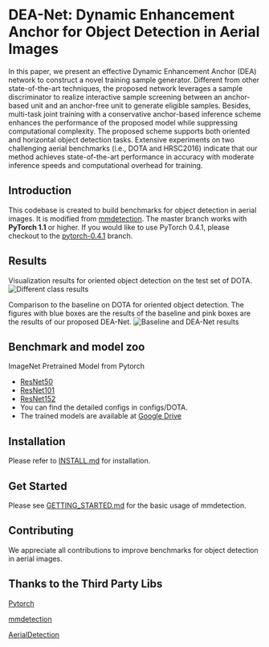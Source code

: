 
# DEA-Net: Dynamic Enhancement Anchor for Object Detection in Aerial Images
In this paper, we present an effective Dynamic Enhancement Anchor (DEA) network to construct a novel training sample generator. Different from other state-of-the-art techniques, the proposed network leverages a sample discriminator to realize interactive sample screening between an anchor-based unit and an anchor-free unit to generate eligible samples. Besides, multi-task joint training with a conservative anchor-based inference scheme enhances the performance of the proposed model while suppressing computational complexity. The proposed scheme supports both oriented and horizontal object detection tasks. Extensive experiments on two challenging aerial benchmarks (i.e., DOTA and HRSC2016) indicate that our method achieves state-of-the-art performance in accuracy with moderate inference speeds and computational overhead for training.

## Introduction
This codebase is created to build benchmarks for object detection in aerial images.
It is modified from [mmdetection](https://github.com/open-mmlab/mmdetection).
The master branch works with **PyTorch 1.1** or higher. If you would like to use PyTorch 0.4.1,
please checkout to the [pytorch-0.4.1](https://github.com/open-mmlab/mmdetection/tree/pytorch-0.4.1) branch.

## Results
Visualization results for oriented object detection on the test set of DOTA.
![Different class results](/show/show_all.png)

Comparison to the baseline on DOTA for oriented object detection. The figures with blue boxes are the results of the baseline and pink boxes are the results of our proposed DEA-Net.
![Baseline and DEA-Net results](/show/show_compare.png)

## Benchmark and model zoo
ImageNet Pretrained Model from Pytorch
- [ResNet50](https://drive.google.com/file/d/1mQ9S0FzFpPHnocktH0DGVysufGt4tH0M/view?usp=sharing)
- [ResNet101](https://drive.google.com/file/d/1qlVf58T0fY4dddKst5i7-CL3DXhBi3Mp/view?usp=sharing)
- [ResNet152](https://drive.google.com/file/d/1y08s30DdWUyaFU89vEpospMi8TjqrJIz/view?usp=sharing)  
- You can find the detailed configs in configs/DOTA.
- The trained models are available at [Google Drive](https://drive.google.com/file/d/1_Vz59vWp0YE36ashdMTWTn3KNZgtz6Ur/view?usp=sharing)

## Installation
 Please refer to [INSTALL.md](INSTALL.md) for installation.    
 
## Get Started
Please see [GETTING_STARTED.md](GETTING_STARTED.md) for the basic usage of mmdetection.

## Contributing
We appreciate all contributions to improve benchmarks for object detection in aerial images. 

## Thanks to the Third Party Libs

[Pytorch](https://pytorch.org/)

[mmdetection](https://github.com/open-mmlab/mmdetection)

[AerialDetection](https://github.com/dingjiansw101/AerialDetection)
